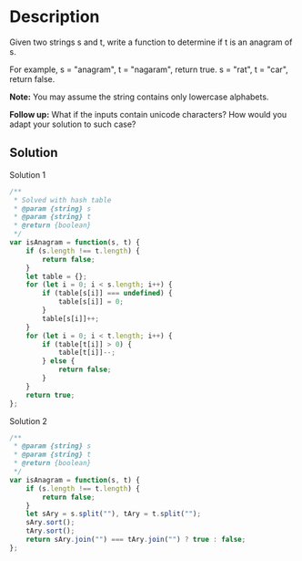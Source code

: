 # Description

Given two strings s and t, write a function to determine if t is an anagram of s.

For example,
s = "anagram", t = "nagaram", return true.
s = "rat", t = "car", return false.

**Note:**
You may assume the string contains only lowercase alphabets.

**Follow up:**
What if the inputs contain unicode characters? How would you adapt your solution to such case?

## Solution
Solution 1
```javascript
/**
 * Solved with hash table
 * @param {string} s
 * @param {string} t
 * @return {boolean}
 */
var isAnagram = function(s, t) {
    if (s.length !== t.length) {
        return false;
    }
    let table = {};
    for (let i = 0; i < s.length; i++) {
        if (table[s[i]] === undefined) {
            table[s[i]] = 0;
        }
        table[s[i]]++;
    }
    for (let i = 0; i < t.length; i++) {
        if (table[t[i]] > 0) {
            table[t[i]]--;
        } else {
            return false;
        }
    }
    return true;
};
```
Solution 2
```javascript
/**
 * @param {string} s
 * @param {string} t
 * @return {boolean}
 */
var isAnagram = function(s, t) {
    if (s.length !== t.length) {
        return false;
    }
    let sAry = s.split(""), tAry = t.split("");
    sAry.sort();
    tAry.sort();
    return sAry.join("") === tAry.join("") ? true : false;
};
```